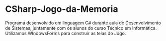 # CSharp-Jogo-da-Memoria
Programa desenvolvido em linguagem C# durante aula de Desenvolvimento de Sistemas, juntamente com os alunos do curso Técnico em Informática. Utilizamos WIndowsForms para construir as telas do Jogo.
